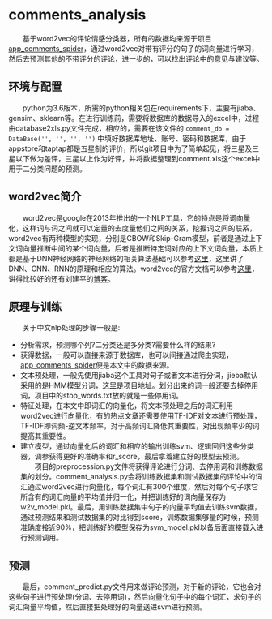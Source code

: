 # comments_analysis
&emsp;&emsp;基于word2vec的评论情感分类器，所有的数据均来源于项目[app_comments_spider](https://github.com/StanleyLsx/app_comments_spider)，通过word2vec对带有评分的句子的词向量进行学习，然后去预测其他的不带评分的评论，进一步的，可以找出评论中的意见与建议等。
## 环境与配置
&emsp;&emsp;python为3.6版本，所需的python相关包在requirements下，主要有jiaba、gensim、sklearn等。在进行训练前，需要将数据库的数据导入的excel中，过程由database2xls.py文件完成，相应的，需要在该文件的
`comment_db = DataBase('', '', '', '')`
中填好数据库地址、账号、密码和数据库，由于appstore和taptap都是五星制的评价，所以git项目中为了简单起见，将三星及三星以下做为差评，三星以上作为好评，并将数据整理到comment.xls这个excel中用于二分类问题的预测。
## word2vec简介
&emsp;&emsp;word2vec是google在2013年推出的一个NLP工具，它的特点是将词向量化，这样词与词之间就可以定量的去度量他们之间的关系，挖掘词之间的联系，word2vec有两种模型的实现，分别是CBOW和Skip-Gram模型，前者是通过上下文词向量推断中间的某个词向量，后者是推断特定词对应的上下文词向量，本质上都是基于DNN神经网络的神经网络的相关算法基础可以参考[这里](https://github.com/StanleyLsx/machinelearning#3)，这里讲了DNN、CNN、RNN的原理和相应的算法。word2vec的官方文档可以参考[这里](https://radimrehurek.com/gensim/index.html)，讲得比较好的还有刘建平的[博客](https://www.cnblogs.com/pinard/p/7160330.html)。
## 原理与训练
&emsp;&emsp;关于中文nlp处理的步骤一般是:  
* 分析需求，预测哪个列?二分类还是多分类?需要什么样的结果?  
* 获得数据，一般可以直接来源于数据库，也可以间接通过爬虫实现，[app_comments_spider](https://github.com/StanleyLsx/app_comments_spider)便是本文中的数据来源。  
* 文本预处理，一般先使用jiaba这个工具对句子或者文本进行分词，jieba默认采用的是HMM模型分词，[这里](https://github.com/fxsjy/jieba)是项目地址。划分出来的词一般还要去掉停用词，项目中的stop_words.txt放的就是一些停用词。  
* 特征处理，在本文中即词汇的向量化，将文本预处理之后的词汇利用word2vec进行向量化，有的热点文章还需要使用TF-IDF对文本进行预处理，TF-IDF即词频-逆文本频率，对于高频词汇降低其重要性，对出现频率少的词提高其重要性。  
* 建立模型，通过向量化后的词汇和相应的输出训练svm、逻辑回归这些分类器，调参获得更好的准确率和r_score，最后拿着建立好的模型去预测。  
&emsp;&emsp;项目的preprocession.py文件将获得评论进行分词、去停用词和训练数据集的划分。comment_analysis.py会将训练数据集和测试数据集的评论中的词汇通过word2vec进行向量化，每个词汇有300个维度，然后对每个句子求它所含有的词汇向量的平均值并归一化，并把训练好的词向量保存为w2v_model.pkl。最后，用训练数据集中句子的向量平均值去训练svm数据，通过预测结果和测试数据集的对比得到score，训练数据集够量的时候，预测准确度接近90%，把训练好的模型保存为svm_model.pkl以备后面直接载入进行预测调用。
## 预测
&emsp;&emsp;最后，comment_predict.py文件用来做评论预测，对于新的评论，它也会对这些句子进行预处理(分词、去停用词)，然后向量化句子中的每个词汇，求句子的词汇向量平均值，然后直接把处理好的向量送进svm进行预测。

